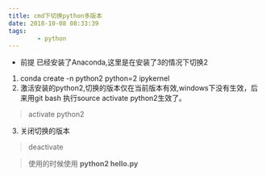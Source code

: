```yaml
---
title: cmd下切换python多版本
date: 2018-10-08 08:33:39
tags:
        - python
---
```

- 前提 已经安装了Anaconda,这里是在安装了3的情况下切换2


1. conda create -n python2 python=2 ipykernel  
2. 激活安装的python2,切换的版本仅在当前版本有效,windows下没有生效，后来用git bash 执行source activate python2生效了。
> activate python2
3. 关闭切换的版本
> deactivate

> 使用的时候使用 **python2 hello.py**

